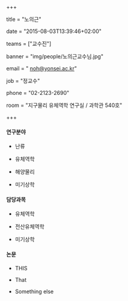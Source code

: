 +++
title = "노의근"
date = "2015-08-03T13:39:46+02:00"
teams = ["교수진"]
banner = "img/people/노의근교수님.jpg"
email = " noh@yonsei.ac.kr"
job = "정교수"
phone = "02-2123-2690"
room = "지구물리 유체역학 연구실 / 과학관 540호"
+++

#### 연구분야
+ 난류
+ 유체역학
+ 해양물리
+ 미기상학

#### 담당과목
+ 유체역학
+ 전산유체역학
+ 미기상학

#### 논문
+ THIS
+ That
+ Something else


